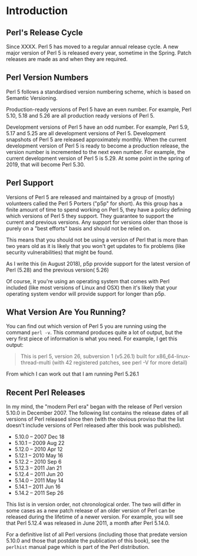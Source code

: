 # Introduction

## Perl's Release Cycle

Since XXXX. Perl 5 has moved to a regular annual release
cycle. A new major version of Perl 5 is released every year,
sometime in the Spring. Patch releases are made as and when
they are required.

## Perl Version Numbers

Perl 5 follows a standardised version numbering scheme, which
is based on Semantic Versioning.

Production-ready versions of Perl 5 have an even number. For example,
Perl 5.10, 5.18 and 5.26 are all production ready versions of Perl 5.

Development versions of Perl 5 have an odd number. For example,
Perl 5.9, 5.17 and 5.25 are all development versions of Perl 5.
Development snapshots of Perl 5 are released approximately monthly.
When the current development version of Perl 5 is ready to become
a production release, the version number is incremented to the next
even number. For example, the current development version of Perl 5 is
5.29. At some point in the spring of 2019, that will become Perl 5.30.

## Perl Support

Versions of Perl 5 are released and maintained by a group of (mostly)
volunteers called the Perl 5 Porters ("p5p" for short). As this group
has a finite amount of time to spend working on Perl 5, they have a
policy defining which versions of Perl 5 they support. They guarantee
to support the current and previous versions. Any support for versions
older than those is purely on a "best efforts" basis and should not
be relied on.

This means that you should not be using a version of Perl that is more
than two years old as it is likely that you won't get updates to fix
problems (like security vulnerabilities) that might be found.

As I write this (in August 2018), p5p provide support for the latest
version of Perl (5.28) and the previous version( 5.26)

Of course, it you're using an operating system that comes with Perl
included (like most versions of Linux and OSX) then it's likely that
your operating system vendor will provide support for longer than p5p.

## What Version Are You Running?

You can find out which version of Perl 5 you are running using the
command `perl -v`. This command produces quite a lot of output, but
the very first piece of information is what you need. For example,
I get this output:

> This is perl 5, version 26, subversion 1 (v5.26.1) built for
> x86_64-linux-thread-multi (with 42 registered patches, see
> perl -V for more detail)

From which I can work out that I am running Perl 5.26.1

## Recent Perl Releases

In my mind, the "modern Perl era" began with the release of Perl
version 5.10.0 in December 2007. The following list contains the
release dates of all versions of Perl released since then (with
the obvious proviso that the list doesn't include versions of Perl
released after this book was published).

* 5.10.0 – 2007 Dec 18
* 5.10.1 – 2009 Aug 22
* 5.12.0 – 2010 Apr 12
* 5.12.1 – 2010 May 16
* 5.12.2 – 2010 Sep 6
* 5.12.3 – 2011 Jan 21
* 5.12.4 – 2011 Jun 20
* 5.14.0 – 2011 May 14
* 5.14.1 – 2011 Jun 16
* 5.14.2 – 2011 Sep 26

This list is in version order, not chronological order. The two
will differ in some cases as a new patch release of an older version
of Perl can be released during the lifetime of a newer version. For
example, you will see that Perl 5.12.4 was released in June 2011, a
month after Perl 5.14.0.

For a definitive list of all Perl versions (including those that
predate version 5.10.0 and those that postdate the publication of
this book), see the `perlhist` manual page which is part of the Perl
distribution.

